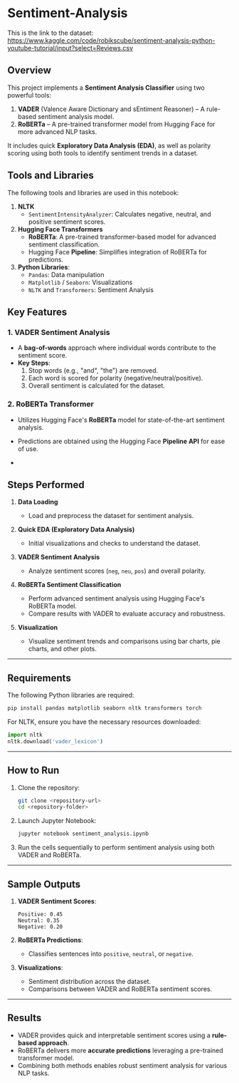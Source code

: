 # Sentiment-Analysis

This is the link to the dataset: https://www.kaggle.com/code/robikscube/sentiment-analysis-python-youtube-tutorial/input?select=Reviews.csv

## Overview  

This project implements a **Sentiment Analysis Classifier** using two powerful tools:  

1. **VADER** (Valence Aware Dictionary and sEntiment Reasoner) – A rule-based sentiment analysis model.  
2. **RoBERTa** – A pre-trained transformer model from Hugging Face for more advanced NLP tasks.  

It includes quick **Exploratory Data Analysis (EDA)**, as well as polarity scoring using both tools to identify sentiment trends in a dataset.  



## Tools and Libraries  

The following tools and libraries are used in this notebook:  

1. **NLTK**  
   - `SentimentIntensityAnalyzer`: Calculates negative, neutral, and positive sentiment scores.  
2. **Hugging Face Transformers**  
   - **RoBERTa**: A pre-trained transformer-based model for advanced sentiment classification.  
   - Hugging Face **Pipeline**: Simplifies integration of RoBERTa for predictions.  
3. **Python Libraries**:  
   - `Pandas`: Data manipulation  
   - `Matplotlib` / `Seaborn`: Visualizations  
   - `NLTK` and `Transformers`: Sentiment Analysis  


## Key Features  

### 1. **VADER Sentiment Analysis**  
- A **bag-of-words** approach where individual words contribute to the sentiment score.  
- **Key Steps**:  
   1. Stop words (e.g., "and", "the") are removed.  
   2. Each word is scored for polarity (negative/neutral/positive).  
   3. Overall sentiment is calculated for the dataset.  

### 2. **RoBERTa Transformer**  
- Utilizes Hugging Face's **RoBERTa** model for state-of-the-art sentiment analysis.  
- Predictions are obtained using the Hugging Face **Pipeline API** for ease of use.  

-

## Steps Performed  

1. **Data Loading**  
   - Load and preprocess the dataset for sentiment analysis.  

2. **Quick EDA (Exploratory Data Analysis)**  
   - Initial visualizations and checks to understand the dataset.  

3. **VADER Sentiment Analysis**  
   - Analyze sentiment scores (`neg`, `neu`, `pos`) and overall polarity.  

4. **RoBERTa Sentiment Classification**  
   - Perform advanced sentiment analysis using Hugging Face's RoBERTa model.  
   - Compare results with VADER to evaluate accuracy and robustness.  

5. **Visualization**  
   - Visualize sentiment trends and comparisons using bar charts, pie charts, and other plots.  

---

## Requirements  

The following Python libraries are required:  

```bash
pip install pandas matplotlib seaborn nltk transformers torch
```

For NLTK, ensure you have the necessary resources downloaded:  

```python
import nltk
nltk.download('vader_lexicon')
```

---

## How to Run  

1. Clone the repository:  
   ```bash
   git clone <repository-url>
   cd <repository-folder>
   ```

2. Launch Jupyter Notebook:  
   ```bash
   jupyter notebook sentiment_analysis.ipynb
   ```

3. Run the cells sequentially to perform sentiment analysis using both VADER and RoBERTa.  

---

## Sample Outputs  

1. **VADER Sentiment Scores**:  
   ```
   Positive: 0.45  
   Neutral: 0.35  
   Negative: 0.20  
   ```

2. **RoBERTa Predictions**:  
   - Classifies sentences into `positive`, `neutral`, or `negative`.  

3. **Visualizations**:  
   - Sentiment distribution across the dataset.  
   - Comparisons between VADER and RoBERTa sentiment scores.  

---

## Results  

- VADER provides quick and interpretable sentiment scores using a **rule-based approach**.  
- RoBERTa delivers more **accurate predictions** leveraging a pre-trained transformer model.  
- Combining both methods enables robust sentiment analysis for various NLP tasks.  

